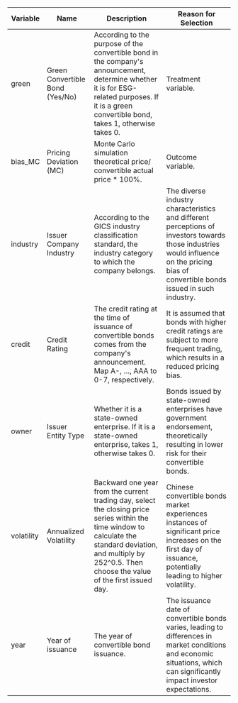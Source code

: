 | Variable   | Name                            | Description                                                  | Reason for Selection                                         |
| ---------- | ------------------------------- | ------------------------------------------------------------ | ------------------------------------------------------------ |
| green      | Green Convertible Bond (Yes/No) | According to the purpose of the convertible bond in the company's announcement, determine whether it is for ESG-related purposes. If it is a green convertible bond, takes 1, otherwise takes 0. | Treatment variable.                                          |
| bias_MC    | Pricing Deviation (MC)          | Monte Carlo simulation theoretical price/ convertible actual price * 100%. | Outcome variable.                                            |
| industry   | Issuer Company Industry         | According to the GICS industry classification standard, the industry category to which the company belongs. | The diverse industry characteristics and different perceptions of investors towards those industries would influence on the pricing bias of convertible bonds issued in such industry. |
| credit     | Credit Rating                   | The credit rating at the time of issuance of convertible bonds comes from the company's announcement. Map A-, …, AAA to 0-7, respectively. | It is assumed that bonds with higher credit ratings are subject to more frequent trading, which results in a reduced pricing bias. |
| owner      | Issuer Entity Type              | Whether it is a state-owned enterprise. If it is a state-owned enterprise, takes 1, otherwise takes 0. | Bonds issued by state-owned enterprises have government endorsement, theoretically resulting in lower risk for their convertible bonds. |
| volatility | Annualized Volatility           | Backward one year from the current trading day, select the closing price series within the time window to calculate the standard deviation, and multiply by 252^0.5. Then choose the value of the first issued day. | Chinese convertible bonds market experiences instances of significant price increases on the first day of issuance, potentially leading to higher volatility. |
| year       | Year of issuance                | The year of convertible bond issuance.                       | The issuance date of convertible bonds varies, leading to differences in market conditions and economic situations, which can significantly impact investor expectations. |